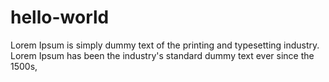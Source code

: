 # hello-world
Lorem Ipsum is simply dummy text of the printing and typesetting industry. Lorem Ipsum has been the industry's standard dummy text ever since the 1500s,
